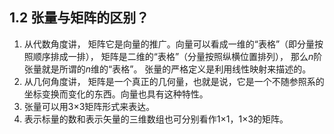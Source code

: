 ## 1.2 张量与矩阵的区别？  
1. 从代数角度讲， 矩阵它是向量的推广。向量可以看成一维的“表格”（即分量按照顺序排成一排）， 矩阵是二维的“表格”（分量按照纵横位置排列）， 那么$n$阶张量就是所谓的$n$维的“表格”。 张量的严格定义是利用线性映射来描述的。
2. 从几何角度讲， 矩阵是一个真正的几何量，也就是说，它是一个不随参照系的坐标变换而变化的东西。向量也具有这种特性。
3. 张量可以用3×3矩阵形式来表达。 
4. 表示标量的数和表示矢量的三维数组也可分别看作1×1，1×3的矩阵。 

